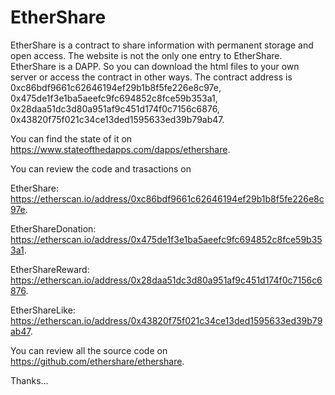 # EtherShare

EtherShare is a contract to share information with permanent storage and open access.
The website is not the only one entry to EtherShare. EtherShare is a DAPP. So you can download the html files to your own server or access the contract in other ways.
The contract address is 0xc86bdf9661c62646194ef29b1b8f5fe226e8c97e, 0x475de1f3e1ba5aeefc9fc694852c8fce59b353a1,  0x28daa51dc3d80a951af9c451d174f0c7156c6876, 0x43820f75f021c34ce13ded1595633ed39b79ab47.

You can find the state of it on https://www.stateofthedapps.com/dapps/ethershare.

You can review the code and trasactions on 

EtherShare: https://etherscan.io/address/0xc86bdf9661c62646194ef29b1b8f5fe226e8c97e.

EtherShareDonation: https://etherscan.io/address/0x475de1f3e1ba5aeefc9fc694852c8fce59b353a1.

EtherShareReward: https://etherscan.io/address/0x28daa51dc3d80a951af9c451d174f0c7156c6876.

EtherShareLike: https://etherscan.io/address/0x43820f75f021c34ce13ded1595633ed39b79ab47.

You can review all the source code on https://github.com/ethershare/ethershare.

Thanks...

